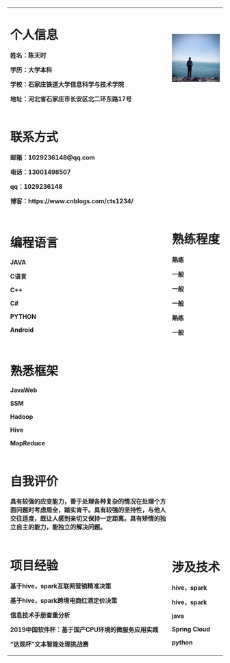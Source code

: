 <table border="0" >

  <tr>
   <td width="75%" align="left">
      <h1>个人信息</h1>
        <p><b>姓名：陈天时</b></p>
        <p><b>学历：大学本科</b></p>
        <p><b>学校：石家庄铁道大学信息科学与技术学院</b></p>
        <p><b>地址：河北省石家庄市长安区北二环东路17号</b></p>
    </td>
    <td width="25%">
      <img src="chentianshi.JPG" width="100%">  
    </td>
  </tr>
  <tr>
   <td>
      <h1>联系方式</h1>
        <p><b>邮箱：1029236148@qq.com</b></p>
        <p><b>电话：13001498507</b></p>
        <p><b>qq：1029236148</b></p>
        <p><b>博客：https://www.cnblogs.com/cts1234/</b></p>
    </td>
  </tr>
  <tr>
   <td>
      <h1>编程语言</h1>
        <p><b>JAVA</b></p>
        <p><b>C语言</b></p>
        <p><b>C++</b></p>
        <p><b>C#</b></p>
        <p><b>PYTHON</b></p>
        <p><b>Android</b></p>
    </td>
    <td>
      <h1>熟练程度</h1>
          <p><b>熟练</b></p>
          <p><b>一般</b></p>
          <p><b>一般</b></p>
          <p><b>一般</b></p>
          <p><b>熟练</b></p>
          <p><b>一般</b></p>
     </td>
  </tr>
  <tr>
   <td>
      <h1>熟悉框架</h1>
        <p><b>JavaWeb</b></p>
        <p><b>SSM</b></p>
        <p><b>Hadoop</b></p>
        <p><b>Hive</b></p>
        <p><b>MapReduce</b></p>
    </td>
  </tr>
   <tr>
       <td>
          <h1>自我评价</h1>
            <p><b>具有较强的应变能力，善于处理各种复杂的情况在处理个方面问题时考虑周全，踏实肯干。具有较强的坚持性，与他人交往适度，既让人感到亲切又保持一定距离。具有矫情的独立自主的能力，能独立的解决问题。</b></p>
       </td>
  </tr>
  <tr>
   <td>
      <h1>项目经验</h1>
        <p><b>基于hive，spark互联网营销精准决策</b></p>
        <p><b>基于hive，spark跨境电商红酒定价决策</b></p>
        <p><b>信息技术手册查重分析</b></p>
        <p><b>2019中国软件杯：基于国产CPU环境的微服务应用实践</b></p>
        <p><b>“达观杯”文本智能处理挑战赛 </b></p>
    </td>
  <td>
      <h1>涉及技术</h1>
        <p><b>hive，spark</b></p>
        <p><b>hive，spark</b></p>
        <p><b>java</b></p>
        <p><b>Spring Cloud</b></p>
        <p><b>python</b></p>
    </td>
  </tr>
</table>
